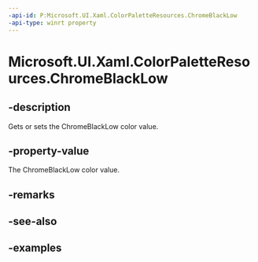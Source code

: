 ```yaml
---
-api-id: P:Microsoft.UI.Xaml.ColorPaletteResources.ChromeBlackLow
-api-type: winrt property
---
```


<!-- Property syntax.
public IReference<Color> ChromeBlackLow { get;  set; }
-->

# Microsoft.UI.Xaml.ColorPaletteResources.ChromeBlackLow

## -description

Gets or sets the ChromeBlackLow color value.

## -property-value

The ChromeBlackLow color value.

## -remarks

## -see-also

## -examples


